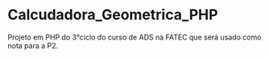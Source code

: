 # Calcudadora_Geometrica_PHP
Projeto em PHP do 3°ciclo do curso de ADS na FATEC que será usado como nota para a P2.
